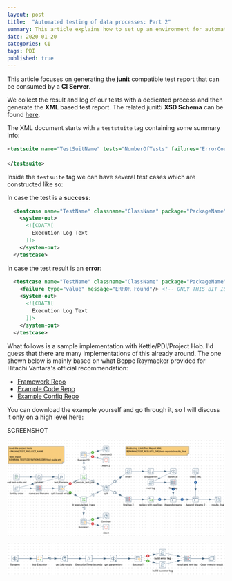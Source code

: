 ```yaml
---
layout: post
title:  "Automated testing of data processes: Part 2"
summary: This article explains how to set up an environment for automatically testing data integration processes
date: 2020-01-20
categories: CI
tags: PDI
published: true
---
```


This article focuses on generating the **junit** compatible test report that can be consumed by a **CI Server**.

We collect the result and log of our tests with a dedicated process and then generate the **XML** based test report. The related junit5 **XSD Schema** can be found [here](https://github.com/junit-team/junit5/blob/master/platform-tests/src/test/resources/jenkins-junit.xsd). 

The XML document starts with a `teststuite` tag containing some summary info:

```xml
<testsuite name="TestSuitName" tests="NumberOfTests" failures="ErrorCount" skipped="0" errors="0">

</testsuite>
```


Inside the `testsuite` tag we can have several test cases which are constructed like so:

In case the test is a **success**:

```xml
  <testcase name="TestName" classname="ClassName" package="PackageName" time="ExecutionTimeSeconds">
    <system-out>
      <![CDATA[ 
        Execution Log Text 
      ]]>
    </system-out>
  </testcase>
```


In case the test result is an **error**:


```xml
  <testcase name="TestName" classname="ClassName" package="PackageName" time="ExecutionTimeSeconds">
    <failure type="value" message="ERROR Found"/> <!-- ONLY THIS BIT IS DIFFERENT -->
    <system-out>
      <![CDATA[ 
        Execution Log Text 
      ]]>
    </system-out>
  </testcase>
```

What follows is a sample implementation with Kettle/PDI/Project Hob. I'd guess that there are many implementations of this already around. The one shown below is mainly based on what Beppe Raymaeker provided for Hitachi Vantara's official recommendation:

- [Framework Repo](https://github.com/braymaekers/framework)
- [Example Code Repo](https://github.com/braymaekers/sales_dwh) 
- [Example Config Repo](https://github.com/braymaekers/sales_dwh-configuration)

You can download the example yourself and go through it, so I will discuss it only on a high level here:

SCREENSHOT

![](/images/pdi-gitlab-jenkins/pdi-gitlab-jenkins-7.png)

![](/images/pdi-gitlab-jenkins/pdi-gitlab-jenkins-8.png)

